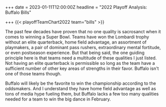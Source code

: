 +++
date = 2023-01-11T12:00:00Z
headline = "2022 Playoff Analysis: Buffalo Bills"

+++
{{< playoffTeamChart2022 team="bills" >}}

The past few decades have proven that no one quality is sacrosanct when it comes to winning a Super Bowl. Teams have won the Lombardi trophy without an elite quarterback, home field advantage, an assortment of playmakers, a pair of dominant pass rushers, extraordinary mental fortitude, or even postseason experience. But that being said, the one guiding principle here is that teams need a multitude of these qualities I just listed.  Not having an elite quarterback is permissible so long as the team have a sufficient number of other key areas of strengths in their favor. Buffalo isn't one of those teams though.

Buffalo will likely be the favorite to win the championship according to the oddsmakers. And I understand they have home field advantage as well as tons of media hype fueling them, but Buffalo lacks a few too many qualities needed for a team to win the big dance in February.